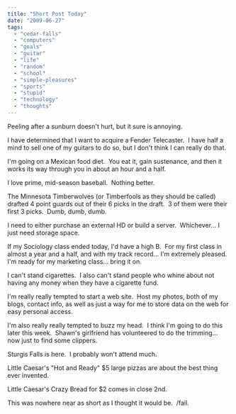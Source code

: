 ```yaml
---
title: "Short Post Today"
date: "2009-06-27"
tags:
  - "cedar-falls"
  - "computers"
  - "goals"
  - "guitar"
  - "life"
  - "random"
  - "school"
  - "simple-pleasures"
  - "sports"
  - "stupid"
  - "technology"
  - "thoughts"
---
```


Peeling after a sunburn doesn't hurt, but it sure is annoying.

I have determined that I want to acquire a Fender Telecaster.  I have half a mind to sell one of my guitars to do so, but I don't think I can really do that.

I'm going on a Mexican food diet.  You eat it, gain sustenance, and then it works its way through you in about an hour and a half.

I love prime, mid-season baseball.  Nothing better.

The Minnesota Timberwolves (or Timberfools as they should be called) drafted 4 point guards out of their 6 picks in the draft.  3 of them were their first 3 picks.  Dumb, dumb, dumb.

I need to either purchase an external HD or build a server.  Whichever... I just need storage space.

If my Sociology class ended today, I'd have a high B.  For my first class in almost a year and a half, and with my track record... I'm extremely pleased.  I'm ready for my marketing class... bring it on.

I can't stand cigarettes.  I also can't stand people who whine about not having any money when they have a cigarette fund.

I'm really really tempted to start a web site.  Host my photos, both of my blogs, contact info, as well as just a way for me to store data on the web for easy personal access.

I'm also really really tempted to buzz my head.  I think I'm going to do this later this week.  Shawn's girlfriend has volunteered to do the trimming... now just to find some clippers.

Sturgis Falls is here.  I probably won't attend much.

Little Caesar's "Hot and Ready" $5 large pizzas are about the best thing ever invented.

Little Caesar's Crazy Bread for $2 comes in close 2nd.

This was nowhere near as short as I thought it would be.  /fail.

